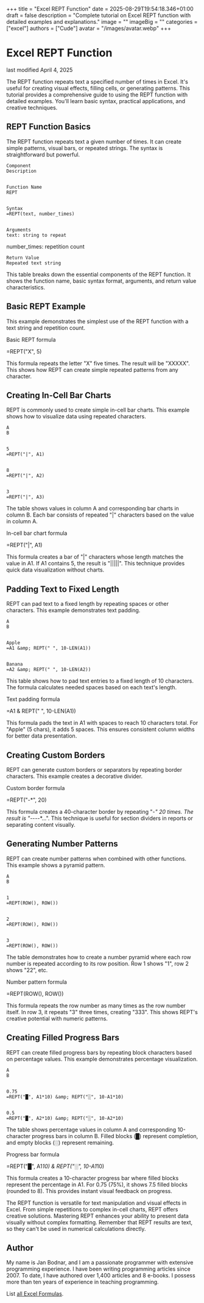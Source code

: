 +++
title = "Excel REPT Function"
date = 2025-08-29T19:54:18.346+01:00
draft = false
description = "Complete tutorial on Excel REPT function with detailed examples and explanations."
image = ""
imageBig = ""
categories = ["excel"]
authors = ["Cude"]
avatar = "/images/avatar.webp"
+++

# Excel REPT Function

last modified April 4, 2025

The REPT function repeats text a specified number of times in Excel. 
It's useful for creating visual effects, filling cells, or generating patterns. 
This tutorial provides a comprehensive guide to using the REPT 
function with detailed examples. You'll learn basic syntax, practical 
applications, and creative techniques.

## REPT Function Basics

The REPT function repeats text a given number of times. It can 
create simple patterns, visual bars, or repeated strings. The syntax is 
straightforward but powerful.

  
    Component
    Description
  
  
    Function Name
    REPT
  
  
    Syntax
    =REPT(text, number_times)
  
  
    Arguments
    text: string to repeat
number_times: repetition count
  
  
    Return Value
    Repeated text string
  

This table breaks down the essential components of the REPT 
function. It shows the function name, basic syntax format, arguments, and 
return value characteristics.

## Basic REPT Example

This example demonstrates the simplest use of the REPT function with a text 
string and repetition count.

Basic REPT formula
  

=REPT("X", 5)

This formula repeats the letter "X" five times. The result will be "XXXXX". 
This shows how REPT can create simple repeated patterns from any character.

## Creating In-Cell Bar Charts

REPT is commonly used to create simple in-cell bar charts. This example shows 
how to visualize data using repeated characters.

  
    A
    B
  
  
    5
    =REPT("|", A1)
  
  
    8
    =REPT("|", A2)
  
  
    3
    =REPT("|", A3)
  

The table shows values in column A and corresponding bar charts in column B. 
Each bar consists of repeated "|" characters based on the value in column A.

In-cell bar chart formula
  

=REPT("|", A1)

This formula creates a bar of "|" characters whose length matches the value in 
A1. If A1 contains 5, the result is "|||||". This technique provides quick 
data visualization without charts.

## Padding Text to Fixed Length

REPT can pad text to a fixed length by repeating spaces or other characters. 
This example demonstrates text padding.

  
    A
    B
  
  
    Apple
    =A1 &amp; REPT(" ", 10-LEN(A1))
  
  
    Banana
    =A2 &amp; REPT(" ", 10-LEN(A2))
  

This table shows how to pad text entries to a fixed length of 10 characters. 
The formula calculates needed spaces based on each text's length.

Text padding formula
  

=A1 &amp; REPT(" ", 10-LEN(A1))

This formula pads the text in A1 with spaces to reach 10 characters total. For 
"Apple" (5 chars), it adds 5 spaces. This ensures consistent column widths for 
better data presentation.

## Creating Custom Borders

REPT can generate custom borders or separators by repeating border characters. 
This example creates a decorative divider.

Custom border formula
  

=REPT("-*", 20)

This formula creates a 40-character border by repeating "-*" 20 times. The 
result is "-*-*-*-*...". This technique is useful for section dividers in 
reports or separating content visually.

## Generating Number Patterns

REPT can create number patterns when combined with other functions. This example 
shows a pyramid pattern.

  
    A
    B
  
  
    1
    =REPT(ROW(), ROW())
  
  
    2
    =REPT(ROW(), ROW())
  
  
    3
    =REPT(ROW(), ROW())
  

The table demonstrates how to create a number pyramid where each row number is 
repeated according to its row position. Row 1 shows "1", row 2 shows "22", etc.

Number pattern formula
  

=REPT(ROW(), ROW())

This formula repeats the row number as many times as the row number itself. In 
row 3, it repeats "3" three times, creating "333". This shows REPT's creative 
potential with numeric patterns.

## Creating Filled Progress Bars

REPT can create filled progress bars by repeating block characters based on 
percentage values. This example demonstrates percentage visualization.

  
    A
    B
  
  
    0.75
    =REPT("█", A1*10) &amp; REPT("░", 10-A1*10)
  
  
    0.5
    =REPT("█", A2*10) &amp; REPT("░", 10-A2*10)
  

The table shows percentage values in column A and corresponding 10-character 
progress bars in column B. Filled blocks (█) represent completion, and empty 
blocks (░) represent remaining.

Progress bar formula
  

=REPT("█", A1*10) &amp; REPT("░", 10-A1*10)

This formula creates a 10-character progress bar where filled blocks represent 
the percentage in A1. For 0.75 (75%), it shows 7.5 filled blocks (rounded to 8). 
This provides instant visual feedback on progress.

The REPT function is versatile for text manipulation and visual 
effects in Excel. From simple repetitions to complex in-cell charts, REPT offers 
creative solutions. Mastering REPT enhances your ability to present data 
visually without complex formatting. Remember that REPT results are text, so 
they can't be used in numerical calculations directly.

## Author

My name is Jan Bodnar, and I am a passionate programmer with extensive
programming experience. I have been writing programming articles since 2007.
To date, I have authored over 1,400 articles and 8 e-books. I possess more
than ten years of experience in teaching programming.

List [all Excel Formulas](/all/#excel).
